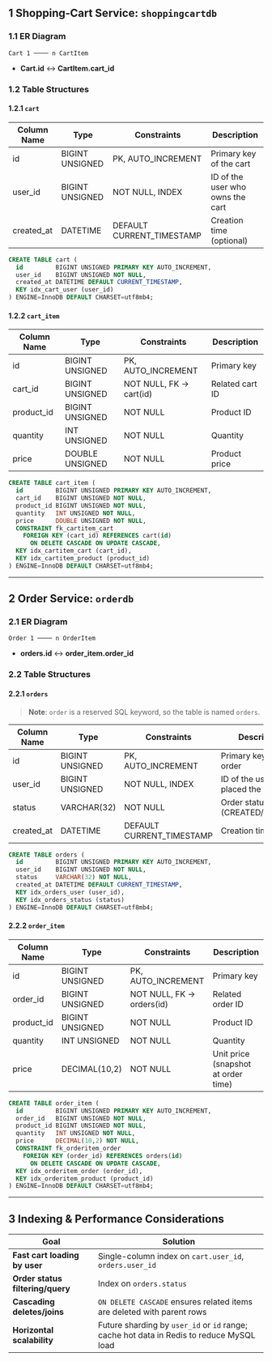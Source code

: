## 1 Shopping‑Cart Service: `shoppingcartdb`

### 1.1 ER Diagram

```
Cart 1 ──── n CartItem
```

- **Cart.id** ↔ **CartItem.cart_id**

### 1.2 Table Structures

#### 1.2.1 `cart`

| Column Name | Type            | Constraints               | Description                      |
| ----------- | --------------- | ------------------------- | -------------------------------- |
| id          | BIGINT UNSIGNED | PK, AUTO_INCREMENT        | Primary key of the cart          |
| user_id     | BIGINT UNSIGNED | NOT NULL, INDEX           | ID of the user who owns the cart |
| created_at  | DATETIME        | DEFAULT CURRENT_TIMESTAMP | Creation time (optional)         |

```sql
CREATE TABLE cart (
  id         BIGINT UNSIGNED PRIMARY KEY AUTO_INCREMENT,
  user_id    BIGINT UNSIGNED NOT NULL,
  created_at DATETIME DEFAULT CURRENT_TIMESTAMP,
  KEY idx_cart_user (user_id)
) ENGINE=InnoDB DEFAULT CHARSET=utf8mb4;
```

#### 1.2.2 `cart_item`

| Column Name | Type            | Constraints             | Description     |
| ----------- | --------------- | ----------------------- | --------------- |
| id          | BIGINT UNSIGNED | PK, AUTO_INCREMENT      | Primary key     |
| cart_id     | BIGINT UNSIGNED | NOT NULL, FK → cart(id) | Related cart ID |
| product_id  | BIGINT UNSIGNED | NOT NULL                | Product ID      |
| quantity    | INT UNSIGNED    | NOT NULL                | Quantity        |
| price       | DOUBLE UNSIGNED | NOT NULL                | Product price   |

```sql
CREATE TABLE cart_item (
  id         BIGINT UNSIGNED PRIMARY KEY AUTO_INCREMENT,
  cart_id    BIGINT UNSIGNED NOT NULL,
  product_id BIGINT UNSIGNED NOT NULL,
  quantity   INT UNSIGNED NOT NULL,
  price      DOUBLE UNSIGNED NOT NULL,
  CONSTRAINT fk_cartitem_cart
    FOREIGN KEY (cart_id) REFERENCES cart(id)
      ON DELETE CASCADE ON UPDATE CASCADE,
  KEY idx_cartitem_cart (cart_id),
  KEY idx_cartitem_product (product_id)
) ENGINE=InnoDB DEFAULT CHARSET=utf8mb4;
```

---

## 2 Order Service: `orderdb`

### 2.1 ER Diagram

```
Order 1 ──── n OrderItem
```

- **orders.id** ↔ **order_item.order_id**

### 2.2 Table Structures

#### 2.2.1 `orders`

> **Note**: `order` is a reserved SQL keyword, so the table is named `orders`.

| Column Name | Type            | Constraints               | Description                         |
| ----------- | --------------- | ------------------------- | ----------------------------------- |
| id          | BIGINT UNSIGNED | PK, AUTO_INCREMENT        | Primary key of the order            |
| user_id     | BIGINT UNSIGNED | NOT NULL, INDEX           | ID of the user who placed the order |
| status      | VARCHAR(32)     | NOT NULL                  | Order status (CREATED/PAID/etc.)    |
| created_at  | DATETIME        | DEFAULT CURRENT_TIMESTAMP | Creation time                       |

```sql
CREATE TABLE orders (
  id         BIGINT UNSIGNED PRIMARY KEY AUTO_INCREMENT,
  user_id    BIGINT UNSIGNED NOT NULL,
  status     VARCHAR(32) NOT NULL,
  created_at DATETIME DEFAULT CURRENT_TIMESTAMP,
  KEY idx_orders_user (user_id),
  KEY idx_orders_status (status)
) ENGINE=InnoDB DEFAULT CHARSET=utf8mb4;
```

#### 2.2.2 `order_item`

| Column Name | Type            | Constraints               | Description                         |
| ----------- | --------------- | ------------------------- | ----------------------------------- |
| id          | BIGINT UNSIGNED | PK, AUTO_INCREMENT        | Primary key                         |
| order_id    | BIGINT UNSIGNED | NOT NULL, FK → orders(id) | Related order ID                    |
| product_id  | BIGINT UNSIGNED | NOT NULL                  | Product ID                          |
| quantity    | INT UNSIGNED    | NOT NULL                  | Quantity                            |
| price       | DECIMAL(10,2)   | NOT NULL                  | Unit price (snapshot at order time) |

```sql
CREATE TABLE order_item (
  id         BIGINT UNSIGNED PRIMARY KEY AUTO_INCREMENT,
  order_id   BIGINT UNSIGNED NOT NULL,
  product_id BIGINT UNSIGNED NOT NULL,
  quantity   INT UNSIGNED NOT NULL,
  price      DECIMAL(10,2) NOT NULL,
  CONSTRAINT fk_orderitem_order
    FOREIGN KEY (order_id) REFERENCES orders(id)
      ON DELETE CASCADE ON UPDATE CASCADE,
  KEY idx_orderitem_order (order_id),
  KEY idx_orderitem_product (product_id)
) ENGINE=InnoDB DEFAULT CHARSET=utf8mb4;
```

---

## 3 Indexing & Performance Considerations

| Goal                             | Solution                                                     |
| -------------------------------- | ------------------------------------------------------------ |
| **Fast cart loading by user**    | Single-column index on `cart.user_id`, `orders.user_id`      |
| **Order status filtering/query** | Index on `orders.status`                                     |
| **Cascading deletes/joins**      | `ON DELETE CASCADE` ensures related items are deleted with parent rows |
| **Horizontal scalability**       | Future sharding by `user_id` or `id` range; cache hot data in Redis to reduce MySQL load |